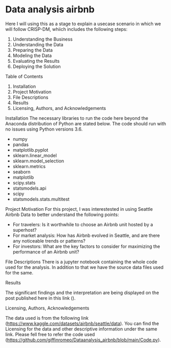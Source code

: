 # Data analysis airbnb
Here I will using this as a stage to explain a usecase scenario in which we will follow CRISP-DM, whiich includes the following steps:
1. Understanding the Business
2. Understanding the Data
3. Preparing the Data
4. Modeling the Data
5. Evaluating the Results
6. Deploying the Solution

Table of Contents
1. Installation
2. Project Motivation
3. File Descriptions
4. Results
5. Licensing, Authors, and Acknowledgements

Installation
The necessary libraries to run the code here beyond the Anaconda distribution of Python are stated below. The code should run with no issues using Python versions 3.6.
* numpy 
* pandas 
* matplotlib.pyplot
* sklearn.linear_model 
* sklearn.model_selection
* sklearn.metrics
* seaborn 
* matplotlib
* scipy.stats
* statsmodels.api
* scipy 
* statsmodels.stats.multitest

Project Motivation
For this project, I was interestested in using Seattle Airbnb Data to better understand the following points:

* For travelers: Is it worthwhile to choose an Airbnb unit hosted by a superhost?
* For market analysis: How has Airbnb evolved in Seattle, and are there any noticeable trends or patterns?
* For investors: What are the key factors to consider for maximizing the performance of an Airbnb unit?

File Descriptions
There is a jupyter notebook containing the whole code used for the analysis. In addition to that we have the source data files used for the same.

Results

The significant findings and the interpretation are being displayed on the post published here in this link ().

Licensing, Authors, Acknowledgements

The data used is from the following link (https://www.kaggle.com/datasets/airbnb/seattle/data). You can find the Licensing for the data and other descriptive information under the same link. Please fell free to refer the code used (https://github.com/giffinromeo/Dataanalysis_airbnb/blob/main/Code.py).

